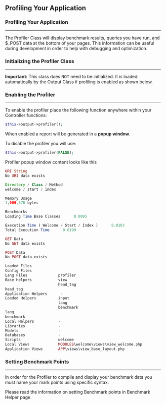 ## Profiling Your Application<a name="profiling-your-application"></a>

### Profiling Your Application

------

The Profiler Class will display benchmark results, queries you have run, and $_POST data at the bottom of your pages. This information can be useful during development in order to help with debugging and optimization.

### Initializing the Profiler Class

------

**Important:**  This class does <kbd>NOT</kbd> need to be initialized. It is loaded automatically by the Output Class if profiling is enabled as shown below.

### Enabling the Profiler

------

To enable the profiler place the following function anywhere within your Controller functions:

```php
$this->output->profiler();
```

When enabled a report will be generated in a <b>popup window</b>.

To disable the profiler you will use:

```php
$this->output->profiler(FALSE);
```

Profiler popup window content looks like this

```php
URI String
No URI data exists

Directory / Class / Method
welcome / start / index

Memory Usage
1,009,576 bytes

Benchmarks
Loading Time Base Classes      0.0095

Execution Time ( Welcome / Start / Index )      0.0103
Total Execution Time      0.0199

GET Data
No GET data exists

POST Data
No POST data exists

Loaded Files
Config Files      
Lang Files              profiler
Base Helpers            view
                        head_tag
head_tag
Application Helpers      -
Loaded Helpers          input
                        lang
                        benchmark
lang
benchmark
Local Helpers           -
Libraries               -
Models                  -
Databases               -
Scripts                 welcome
Local Views             MODULES\welcome\views\view_welcome.php
Application Views       APP\views\view_base_layout.php
```

### Setting Benchmark Points

------

In order for the Profiler to compile and display your benchmark data you must name your mark points using specific syntax.

Please read the information on setting Benchmark points in Benchmark Helper page.